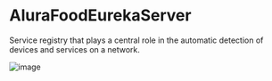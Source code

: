 # AluraFoodEurekaServer

Service registry that plays a central role in the automatic detection of devices and services on a network.

![image](https://github.com/user-attachments/assets/48226ebe-6365-4f88-80a0-ebccb451ac33)

